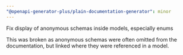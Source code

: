```yaml
---
"@openapi-generator-plus/plain-documentation-generator": minor
---
```


Fix display of anonymous schemas inside models, especially enums

This was broken as anonymous schemas were often omitted from the documentation, but linked where they were referenced in a model.
